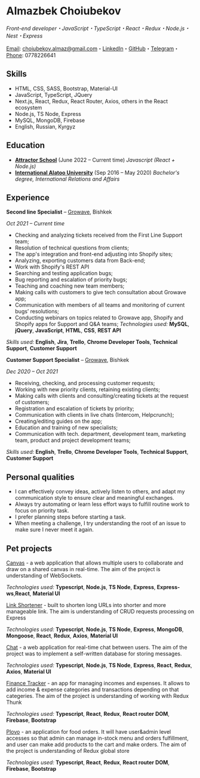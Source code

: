# Almazbek Choiubekov

_Front-end developer・JavaScript・TypeScript・React・Redux・Node.js・Nest・Express_

[Email](mailto:choiubekov.almaz@gmail.com): choiubekov.almaz@gmail.com・[LinkedIn](https://www.linkedin.com/in/almazbek-choiubekov-2a218a134/)・[GitHub](https://github.com/AlmazXX)・[Telegram](https://t.me/almaz924)・[Phone](tel:996778226641): 0778226641

## Skills

* HTML, CSS, SASS, Bootstrap, Material-UI
* JavaScript, TypeScript, JQuery
* Next.js, React, Redux, React Router, Axios, others in the React ecosystem
* Node.js, TS Node, Express
* MySQL, MongoDB, Firebase
* English, Russian, Kyrgyz

## Education

* [**Attractor School**](https://attractor-school.com/) (June 2022 – Current time)
_Javascript (React + Node.js)_
* [**International Alatoo University**](http://alatoo.edu.kg/) (Sep 2016 – May 2020)
_Bachelor's degree, International Relations and Affairs_

## Experience

**Second line Specialist** – [Growave](https://www.growave.io/), Bishkek

_Oct 2021 – Current time_

* Checking and analyzing tickets received from the First Line Support team;
* Resolution of technical questions from clients;
* The app's integration and front-end adjusting into Shopify sites;
* Analyzing, exporting customers data from Back-end;
* Work with Shopify's REST API
* Searching and testing application bugs;
* Bug reporting and escalation of priority bugs;
* Teaching and coaching new team members;
* Making calls with customers to give tech consultation about Growave app;
* Communication with members of all teams and monitoring of current bugs’ resolutions;
* Conducting webinars on topics related to Growave app, Shopify and Shopify apps for Support and Q&A teams;
_Technologies used:_ **MySQL**, **jQuery**, **JavaScript**, **HTML**, **CSS**, **REST API**

_Skills used:_ **English**, **Jira**, **Trello**, **Chrome Developer Tools**, **Technical Support**, **Customer Support**

**Customer Support Specialist** – [Growave](https://www.growave.io/), Bishkek

_Dec 2020 – Oct 2021_

* Receiving, checking, and processing customer requests;
* Working with new priority clients, retaining existing clients;
* Making calls with clients and consulting/creating tickets at the request of customers;
* Registration and escalation of tickets by priority;
* Communication with clients in live chats (Intercom, Helpcrunch);
* Creating/editing guides on the app;
* Education and training of new specialists;
* Communication with tech. department, development team, marketing team, product and project development teams;

_Skills used:_ **English**, **Trello**, **Chrome Developer Tools**, **Technical Support**, **Customer Support**

## Personal qualities

* I can effectively convey ideas, actively listen to others, and adapt my communication style to ensure clear and meaningful exchanges.
* Always try automating or learn less effort ways to fulfill routine work to focus on priority task.
* I prefer planning steps before starting a task.
* When meeting a challenge, I try understanding the root of an issue to make sure I never meet it again.

## Pet projects

[Canvas](https://github.com/AlmazXX/Canvas) - a web application that allows multiple users to collaborate and draw on a shared canvas in real-time. The aim of the project is understanding of WebSockets.

_Technologies used:_ **Typescript**, **Node.js**, **TS Node**, **Express**, **Express-ws**,**React**, **Material UI** 

[Link Shortener](https://github.com/AlmazXX/Link-shortener) - built to shorten long URLs into shorter and more manageable link. The aim is understanding of CRUD requests processing on Express

_Technologies used:_ **Typescript**, **Node.js**, **TS Node**, **Express**, **MongoDB**, **Mongoose**, **React**, **Redux**, **Axios**, **Material UI**

[Chat](https://github.com/AlmazXX/Chat) - a web application for real-time chat between users. The aim of the project was to implement a self-written database for storing messages.

_Technologies used:_ **Typescript**, **Node.js**, **TS Node**, **Express**, **React**, **Redux**, **Axios**, **Material UI** 

[Finance Tracker](https://almazxx.github.io/finance-tracker/) - an app for managing incomes and expenses. It allows to add income & expense categories and transactions depending on that categeries. The aim of the project is understanding of working with Redux Thunk

_Technologies used:_ **Typescript**, **React**, **Redux**, **React router DOM**, **Firebase**, **Bootstrap**

[Plovo](https://almazxx.github.io/plovo/) - an application for food orders. It will have user&admin level accesses so that admin can manage in-stock menu and orders fulfillment, and user can make add products to the cart and make orders. The aim of the project is understanding of Redux global store

_Technologies used:_ **Typescript**, **React**, **Redux**, **React router DOM**, **Firebase**, **Bootstrap**
